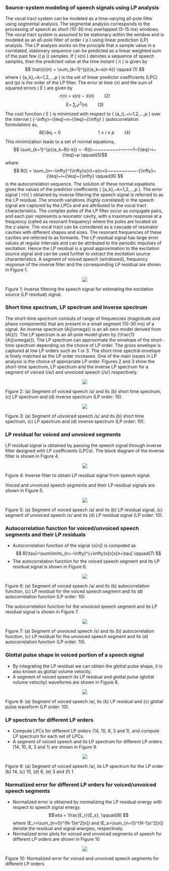 ### Source-system modeling of speech signals using LP analysis



The vocal tract system can be modeled as a time-varying all-pole filter using segmental analysis. The segmental analysis corresponds to the processing of speech as short (10-30 ms) overlapped (5-15 ms) windows. The vocal tract system is assumed to be stationary within the window and is modeled as an all-pole filter of order \( p \) using linear prediction (LP) analysis. The LP analysis works on the principle that a sample value in a correlated, stationary sequence can be predicted as a linear weighted sum of the past few (\( p \)) samples. If \( s(n) \) denotes a sequence of speech samples, then the predicted value at the time instant \( n \) is given by $$ \hat{s}(n) = \sum_{k=1}^{p}{a_k~s(n-k)} \qquad (1) $$ where \( \{a_k\},~k=1,2,...,p \) is the set of linear predictor coefficients (LPC) and \(p\) is the order of the LP filter. The error at time \(n\) and the sum of squared errors \( E \) are given by $$ r(n)~=~s(n)~-~\hat{s}(n) \qquad(2)$$ $$ E=~\sum_{n}{r^2(n)} \qquad(3) $$ The cost function \( E \) is minimized with respect to \( \{a_i\},~i=1,2,...,p \) over the interval \( {-\infty}~{\leq}~n~{\leq}~{\infty} \) (autocorrelation formulation) as, $$ {\partial{E}}/{\partial{a_i}}~=~0~~~~~~~~~~~~~~~~~~~~~~~~~~~~~~1~{\leq}~i~{\leq}~p \qquad(4)$$ This minimization leads to a set of normal equations, $$ \sum_{k=1}^{p}{a_k~R(i-k)} = -R(i)~~~~~~~~~~~~~~1~{\leq}~i~{\leq}~p \qquad(5)$$ where $$ R(i) = \sum_{n=-\infty}^{\infty}s(n)~s(n+i)~~~~~~~~~~-{\infty}~{\leq}~i~{\leq}~{\infty} \qquad(6) $$ is the autocorrelation sequence. The solution of these normal equations gives the values of the predictor coefficients \( \{a_k\},~k=1,2,...,p \). The error signal \( r(n) \) obtained by inverse filtering the speech signal is referred to as the LP residual. The smooth variations (highly correlated) in the speech signal are captured by the LPCs and are attributed to the vocal tract characteristics. The complex poles of the LP filter occur as conjugate pairs, and each pair represents a resonator cavity, with a maximum response at a frequency (called as resonant frequency) where the poles are located on the z-plane. The vocal tract can be considered as a cascade of resonator cavities with different shapes and sizes. The resonant frequencies of these cavities are referred to as formants. The LP residual signal has large error values at regular intervals and can be attributed to the periodic impulses of excitation. Hence the LP residual is a good approximation to the excitation source signal and can be used further to extract the excitation source characteristics. A segment of voiced speech (windowed), frequency response of the inverse filter and the corresponding LP residual are shown in Figure 1.

<center><img src="images/lpinvfilter.png"> <br></p> </center>
Figure 1: Inverse filtering the speech signal for estimating the excitation source (LP residual) signal.


### Short time spectrum, LP spectrum and Inverse spectrum

The short-time spectrum consists of range of frequencies (magnitude and phase components) that are present in a small segment (10-30 ms) of a signal. An inverse spectrum \(A(j\omega)\) is an all-zero model derived from \(A(z)\). The LP spectrum is an all-pole model given by \(\frac{1}{A(j\omega)}\). The LP spectrum can approximate the envelope of the short-time spectrum depending on the choice of LP order. The gross envelope is captured at low LP orders such as 1 or 3. The short-time spectral envelope is finely matched as the LP order increases. One of the main issues in LP analysis is the choice of appropriate LP order. Figures 2 and 3 show the short-time spectrum, LP spectrum and the inverse LP spectrum for a segment of voiced (/a/) and unvoiced speech (/s/) respectively.
<center><img src="images/img3.png"> <br></p> </center>

Figure 2: (a) Segment of voiced speech /a/ and its (b) short time spectrum, (c) LP spectrum and (d) inverse spectrum (LP order: 10).


<center><img src="images/img5.png"> <br></p> </center>




Figure 3: (a) Segment of unvoiced speech /s/ and its (b) short time spectrum, (c) LP spectrum and (d) inverse spectrum (LP order: 10).


### LP residual for voiced and unvoiced segments

LP residual signal is obtained by passing the speech signal through inverse filter designed with LP coefficients (LPCs). The block diagram of the inverse filter is shown in Figure 4.
<center><img src="images/img6.png"> <br></p> </center>

Figure 4: Inverse filter to obtain LP residual signal from speech signal.

Voiced and unvoiced speech segments and their LP residual signals are shown in Figure 5.
<center><img src="images/img7.png"> <br></p> </center>

Figure 5: (a) Segment of voiced speech /a/ and its (b) LP residual signal, (c) segment of unvoiced speech /s/ and its (d) LP residual signal (LP order: 10).




### Autocorrelation function for voiced/unvoiced speech segments and their LP residuals

 - Autocorrelation function of the signal \(x[n]\) is computed as
 $$ R[\tau]=\sum\limits_{n=-\infty}^{+\infty}x[n]x[n+\tau] \qquad(7) $$
 - The autocorrelation function for the voiced speech segment and its LP residual signal is shown in Figure 6.
<center><img src="images/img9.png"> <br></p> </center>

Figure 6: (a) Segment of voiced speech /a/ and its (b) autocorrelation function, (c) LP residual for the voiced speech segment and its (d) autocorrelation function (LP order: 10).

 The autocorrelation function for the unvoiced speech segment and its LP residual signal is shown in Figure 7.
<center><img src="images/img10.png"> <br></p> </center>
Figure 7: (a) Segment of unvoiced speech /s/ and its (b) autocorrelation function, (c) LP residual for the unvoiced speech segment and its (d) autocorrelation function (LP order: 10).










### Glottal pulse shape in voiced portion of a speech signal

- By integrating the LP residual we can obtain the glottal pulse shape, it is also known as glottal volume velocity.
- A segment of voiced speech its LP residual and glottal pulse (glottal volume velocity) waveforms are shown in Figure 8.
<center><img src="images/img11.png"> <br></p> </center>
    
  Figure 8: (a) Segment of voiced speech /a/, its (b) LP residual and (c) glottal pulse waveform (LP order: 10).







### LP spectrum for different LP orders

- Compute LPCs for different LP orders (14, 10, 6, 3 and 1), and compute LP spectrum for each set of LPCs.
- A segment of voiced speech and its LP spectrum for different LP orders (14, 10, 6, 3 and 1) are shown in Figure 9.
<center><img src="images/img14.png"> <br></p> </center>
   
Figure 9: (a) Segment of voiced speech /a/, its LP spectrum for the LP order (b) 14, (c) 10, (d) 6, (e) 3 and (f) 1

### Normalized error for different LP orders for voiced/unvoiced speech segments
- Normalized error is obtained by normalizing the LP residual energy with respect to speech signal energy. $$\eta = \frac{E_r}{E_s}, \qquad(8) $$ where \(E_r=\sum_{n=0}^{N-1}e^2[n]\) and \(E_s=\sum_{n=0}^{N-1}s^2[n]\) denote the residual and signal energies, respectively.
- Normalized error plots for voiced and unvoiced segments of speech for different LP orders are shown in Figure 10
<center><img src="images/img19.png"> <br></p> </center>
    
Figure 10: Normalized error for voiced and unvoiced speech segments for different LP orders.



